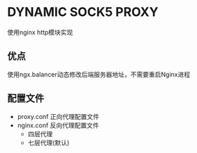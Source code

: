 # DYNAMIC SOCK5 PROXY
使用nginx http模块实现

## 优点
使用ngx.balancer动态修改后端服务器地址，不需要重启Nginx进程

## 配置文件
* proxy.conf 正向代理配置文件
* nginx.conf 反向代理配置文件
  * 四层代理
  * 七层代理(默认)
